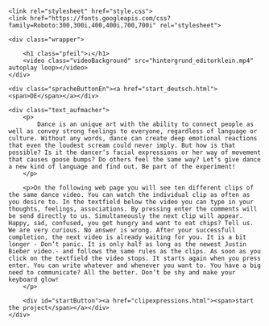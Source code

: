 # <!DOCTYPE html>
<html lang="en">

<head>
    <meta charset="UTF-8">
    <title>facialthings</title>

    <link rel="stylesheet" href="style.css">
    <link href="https://fonts.googleapis.com/css?family=Roboto:300,300i,400,400i,700,700i" rel="stylesheet">

</head>

<body class="main">

    <div class="wrapper">

        <h1 class="pfeil">↓</h1>
        <video class="videoBackground" src="hintergrund_editorklein.mp4" autoplay loop></video>
    </div>

    <div class="spracheButtonEn"><a href="start_deutsch.html"><span>DE</span></a></div>

    <div class="text_aufmacher">
        <p>
            Dance is an unique art with the ability to connect people as well as convey strong feelings to everyone, regardless of language or culture. Without any words, dance can create deep emotional reactions that even the loudest scream could never imply. But how is that possible? Is it the dancer‘s facial expressions or her way of movement that causes goose bumps? Do others feel the same way? Let‘s give dance a new kind of language and find out. Be part of the experiment!
        </p>

        <p>On the following web page you will see ten different clips of the same dance video. You can watch the individual clip as often as you desire to. In the textfield below the video you can type in your thoughts, feelings, associations. By pressing enter the comments will be send directly to us. Simultaneously the next clip will appear. Happy, sad, confused, you get hungry and want to eat chips? Tell us. We are very curious. No answer is wrong. After your successfull completion, the next video is already waiting for you. It is a bit longer - Don‘t panic. It is only half as long as the newest Justin Bieber video.- and follows the same rules as the clips. As soon as you click on the textfield the video stops. It starts again when you press enter. You can write whatever and whenever you want to. You have a big need to communicate? All the better. Don‘t be shy and make your keyboard glow!
        </p>

        <div id="startButton"><a href="clipexpressions.html"><span>start the project</span></a></div>
    </div>
</body>

</html>
